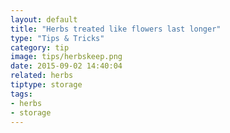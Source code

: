 ```yaml
---
layout: default
title: "Herbs treated like flowers last longer"
type: "Tips & Tricks"
category: tip
image: tips/herbskeep.png
date: 2015-09-02 14:40:04 
related: herbs
tiptype: storage
tags:
- herbs
- storage
---
```

